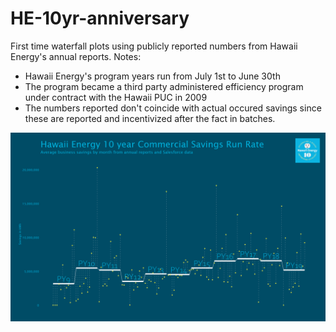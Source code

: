 # HE-10yr-anniversary
First time waterfall plots using publicly reported numbers from Hawaii Energy's annual reports.
Notes: 
- Hawaii Energy's program years run from July 1st to June 30th
- The program became a third party administered efficiency program under contract with the Hawaii PUC in 2009
- The numbers reported don't coincide with actual occured savings since these are reported and incentivized after the fact in batches.

![alt text](https://github.com/sh-nakama/HE-10yr-anniversary/blob/main/Hawaii-Energy-10%20year-Commercial-Runrate-w-logo.png?raw=True)
